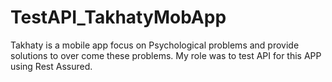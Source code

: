 # TestAPI_TakhatyMobApp
Takhaty is a mobile app focus on Psychological problems and provide solutions to over come these problems. My role was to test API for this APP using Rest Assured.
